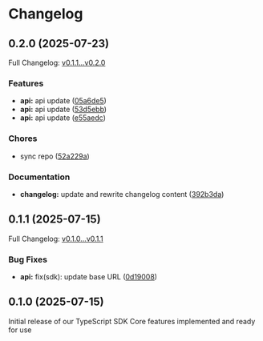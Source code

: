 # Changelog

## 0.2.0 (2025-07-23)

Full Changelog: [v0.1.1...v0.2.0](https://github.com/nuntly/nuntly-sdk-typescript/compare/v0.1.1...v0.2.0)

### Features

* **api:** api update ([05a6de5](https://github.com/nuntly/nuntly-sdk-typescript/commit/05a6de52f01bb2a024726d9de6f6e0e890827ae2))
* **api:** api update ([53d5ebb](https://github.com/nuntly/nuntly-sdk-typescript/commit/53d5ebbf66639ba151f232bbb817f2d1a7ceb466))
* **api:** api update ([e55aedc](https://github.com/nuntly/nuntly-sdk-typescript/commit/e55aedcc2f03995f24bc9b8f4f6ac89014d24d82))


### Chores

* sync repo ([52a229a](https://github.com/nuntly/nuntly-sdk-typescript/commit/52a229a3899fe47a5b3b6cd13dfb3e8cf1bcaff2))


### Documentation

* **changelog:** update and rewrite changelog content ([392b3da](https://github.com/nuntly/nuntly-sdk-typescript/commit/392b3daf2bb747eebfa2040f048fa61836317c29))

## 0.1.1 (2025-07-15)

Full Changelog: [v0.1.0...v0.1.1](https://github.com/nuntly/nuntly-sdk-typescript/compare/v0.1.0...v0.1.1)

### Bug Fixes

* **api:** fix(sdk): update base URL ([0d19008](https://github.com/nuntly/nuntly-sdk-typescript/commit/0d190085f8d06bc9affc901257b6379412630bf2))

## 0.1.0 (2025-07-15)

Initial release of our TypeScript SDK
Core features implemented and ready for use
